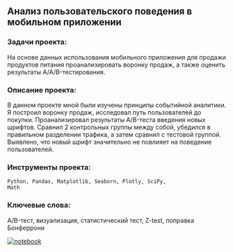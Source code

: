 ## Анализ пользовательского поведения в мобильном приложении

### Задачи проекта:
На основе данных использования мобильного приложения для продажи продуктов питания проанализировать воронку продаж, а также оценить результаты A/A/B-тестирования.

### Описание проекта:
В данном проекте мной были изучены принципы событийной аналитики. Я построил воронку продаж, исследовал путь пользователей до покупки.
Проанализировал результаты A/B-теста введения новых шрифтов. Сравнил 2 контрольных группы между собой, убедился в правильном разделении трафика, а затем сравнил с тестовой группой.
Выявлено, что новый шрифт значительно не повлияет на поведение пользователей.

### Инструменты проекта:
<code>Python, Pandas, Matplotlib, Seaborn, Plotly, SciPy, Math</code>

### Ключевые слова:
A/B-тест, визуализация, статистический тест, Z-test, поправка Бонферрони

[![notebook](https://custom-icon-badges.herokuapp.com/badge/Notebook-24292f.svg?logo=jupyter&style=for-the-badge)](/mobile-app-event-analysis.ipynb)
